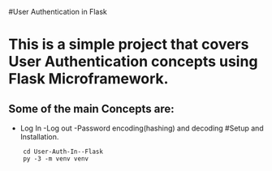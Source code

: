 #User Authentication in Flask
# This is a simple project that covers User Authentication concepts using Flask Microframework.
## Some of the main Concepts are:
 - Log In
 -Log out
 -Password encoding(hashing) and decoding
#Setup and Installation.
 ``` git clone https://github.com/alex-waiganjo/User-Auth-In--Flask.git
     cd User-Auth-In--Flask
     py -3 -m venv venv
 ```

 
